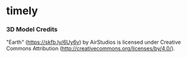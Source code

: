# timely

### 3D Model Credits

"Earth" (https://skfb.ly/6Uy6v) by AirStudios is licensed under Creative Commons Attribution (http://creativecommons.org/licenses/by/4.0/).
